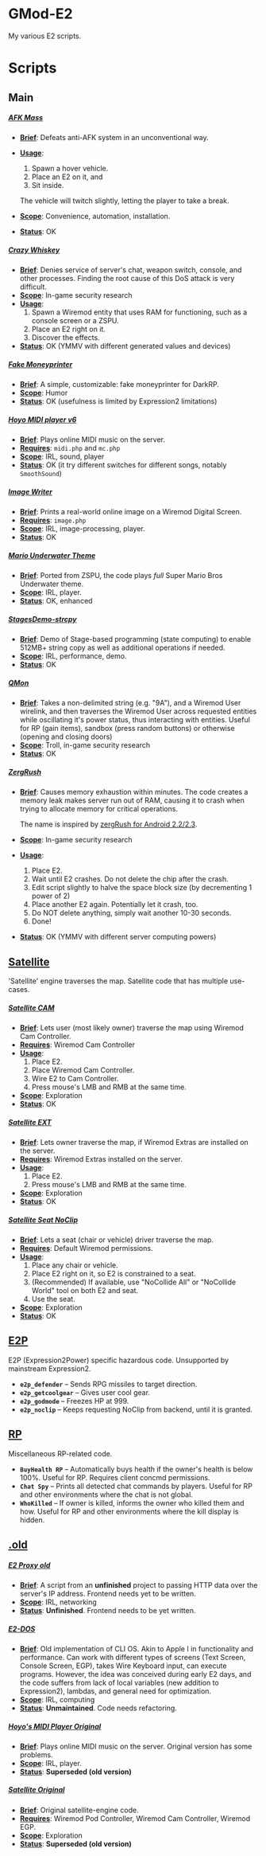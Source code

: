 # GMod-E2
My various E2 scripts.

# Scripts
## Main
##### [AFK Mass](/Expression2/AFK_Mass.txt)

* <ins>**Brief**</ins>: Defeats anti-AFK system in an unconventional way. 
* <ins>**Usage**</ins>:
	1. Spawn a hover vehicle.
	2. Place an E2 on it, and
	3. Sit inside. 

	The vehicle will twitch slightly, letting the player to take a break.
* <ins>**Scope**</ins>: Convenience, automation, installation.
* <ins>**Status**</ins>: OK 

##### [Crazy Whiskey](/Expression2/Crazy_Whiskey.txt)
* <ins>**Brief**</ins>: Denies service of server's chat, weapon switch, console, and other processes.  Finding the root cause of this DoS attack is very difficult.
* <ins>**Scope**</ins>: In-game security research
* <ins>**Usage**</ins>:
	1. Spawn a Wiremod entity that uses RAM for functioning, such as a console screen or a ZSPU.
	2. Place an E2 right on it.
	3. Discover the effects.
* <ins>**Status**</ins>: OK (YMMV with different generated values and devices)

##### [Fake Moneyprinter](/Expression2/Fake_Moneyprinter.txt)
* <ins>**Brief**</ins>: A simple, customizable: fake moneyprinter for DarkRP.
* <ins>**Scope**</ins>: Humor
* <ins>**Status**</ins>: OK (usefulness is limited by Expression2 limitations)

##### [Hoyo MIDI player v6](/Expression2/Hoyo_Midi_Player_V6.txt)
* <ins>**Brief**</ins>: Plays online MIDI music on the server. 
* <ins>**Requires**</ins>: `midi.php` and `mc.php`
* <ins>**Scope**</ins>: IRL, sound, player
* <ins>**Status**</ins>: OK (it try different switches for different songs, notably `SmoothSound`)

##### [Image Writer](/Expression2/Image_Writer.txt)
* <ins>**Brief**</ins>: Prints a real-world online image on a Wiremod Digital Screen. 
* <ins>**Requires**</ins>: `image.php`
* <ins>**Scope**</ins>: IRL, image-processing, player.
* <ins>**Status**</ins>: OK 

##### [Mario Underwater Theme](/Expression2/Mario_Underwater_Theme.txt)
* <ins>**Brief**</ins>: Ported from ZSPU, the code plays *full* Super Mario Bros Underwater theme.
* <ins>**Scope**</ins>: IRL, player.
* <ins>**Status**</ins>: OK, enhanced

##### [StagesDemo-strcpy](/Expression2/StagesDemo-strcpy.txt)
* <ins>**Brief**</ins>: Demo of Stage-based programming (state computing) to enable 512MB+ string copy as well as additional operations if needed. 
* <ins>**Scope**</ins>: IRL, performance, demo.
* <ins>**Status**</ins>: OK

##### [QMon](/Expression2/QMon.txt)
* <ins>**Brief**</ins>: Takes a non-delimited string (e.g. "9A"), and a Wiremod User wirelink, and then traverses the Wiremod User across requested entities while oscillating it's power status, thus interacting with entities. Useful for RP (gain items), sandbox (press random buttons) or otherwise (opening and closing doors)
* <ins>**Scope**</ins>: Troll, in-game security research
* <ins>**Status**</ins>: OK

##### [ZergRush](/Expression2/ZergRush.txt)
* <ins>**Brief**</ins>: Causes memory exhaustion within minutes. The code creates a memory leak makes server run out of RAM, causing it to crash when trying to allocate memory for critical operations. 

	The name is inspired by [zergRush for Android 2.2/2.3](https://github.com/revolutionary/zergRush/blob/master/zergRush.c).
* <ins>**Scope**</ins>: In-game security research
* <ins>**Usage**</ins>:
	1. Place E2.
	2. Wait until E2 crashes. Do not delete the chip after the crash.
	3. Edit script slightly to halve the space block size (by decrementing 1 power of 2)
	4. Place another E2 again. Potentially let it crash, too.
	5. Do NOT delete anything, simply wait another 10-30 seconds.
	6. Done!
* <ins>**Status**</ins>: OK (YMMV with different server computing powers)

## [Satellite](/Expression2/Satellite)
'Satellite' engine traverses the map. Satellite code that has multiple use-cases.
##### [Satellite CAM](/Expression2/Satellite/Satellite%20CAM.txt)
* <ins>**Brief**</ins>: Lets user (most likely owner) traverse the map using Wiremod Cam Controller.
* <ins>**Requires**</ins>: Wiremod Cam Controller
* <ins>**Usage**</ins>:
	1. Place E2.
	2. Place Wiremod Cam Controller.
	3. Wire E2 to Cam Controller.
	4. Press mouse's LMB and RMB at the same time.
* <ins>**Scope**</ins>: Exploration
* <ins>**Status**</ins>: OK

##### [Satellite EXT](/Expression2/Satellite/Satellite%20EXT.txt)
* <ins>**Brief**</ins>: Lets owner traverse the map, if Wiremod Extras are installed on the server.
* <ins>**Requires**</ins>: Wiremod Extras installed on the server.
* <ins>**Usage**</ins>:
	1. Place E2.
	2. Press mouse's LMB and RMB at the same time.
* <ins>**Scope**</ins>: Exploration
* <ins>**Status**</ins>: OK

##### [Satellite Seat NoClip](/Expression2/Satellite/Satellite%20Seat%20NoClip.txt)
* <ins>**Brief**</ins>: Lets a seat (chair or vehicle) driver traverse the map.
* <ins>**Requires**</ins>: Default Wiremod permissions.
* <ins>**Usage**</ins>:
	1. Place any chair or vehicle.
	2. Place E2 right on it, so E2 is constrained to a seat.
	3. (Recommended) If available, use "NoCollide All" or "NoCollide World" tool on both E2 and seat.
	4. Use the seat.
* <ins>**Scope**</ins>: Exploration
* <ins>**Status**</ins>: OK

## [E2P](/Expression2/E2P) 
E2P (Expression2Power) specific hazardous code. Unsupported by mainstream Expression2.
* **`e2p_defender`** – Sends RPG missiles to target direction.
* **`e2p_getcoolgear`** – Gives user cool gear.
* **`e2p_godmode`** – Freezes HP at 999.
* **`e2p_noclip`** – Keeps requesting NoClip from backend, until it is granted.

## [RP](/Expression2/RP)
Miscellaneous RP-related code.
* **`BuyHealth RP`** – Automatically buys health if the owner's health is below 100%. Useful for RP. Requires client concmd permissions.
* **`Chat Spy`** – Prints all detected chat commands by players. Useful for RP and other environments where the chat is not global.
* **`WhoKilled`** – If owner is killed, informs the owner who killed them and how. Useful for RP and other environments where the kill display is hidden.

## [.old](/Expression2/.old)
##### [E2 Proxy old](/Expression2/.old/E2_Proxy_old.txt)
* <ins>**Brief**</ins>: A script from an **unfinished** project to passing HTTP data over the server's IP address. Frontend needs yet to be written.
* <ins>**Scope**</ins>: IRL, networking
* <ins>**Status**</ins>: **Unfinished**. Frontend needs to be yet written.

##### [E2-DOS](/Expression2/.old/E2-DOS.txt)
* <ins>**Brief**</ins>: Old implementation of CLI OS. Akin to Apple I in functionality and performance. Can work with different types of screens (Text Screen, Console Screen, EGP), takes Wire Keyboard input, can execute programs. However, the idea was conceived during early E2 days, and the code suffers from lack of local variables (new addition to Expression2), lambdas, and general need for optimization.
* <ins>**Scope**</ins>: IRL, computing
* <ins>**Status**</ins>: **Unmaintained**. Code needs refactoring.

##### [Hoyo's MIDI Player Original](/Expression2/.old/Hoyo's_Midi_Player_original.txt)
* <ins>**Brief**</ins>: Plays online MIDI music on the server. Original version has some problems.
* <ins>**Scope**</ins>: IRL, player.
* <ins>**Status**</ins>: **Superseded (old version)**

##### [Satellite Original](/Expression2/.old/Satellite%20Original.txt)
* <ins>**Brief**</ins>: Original satellite-engine code.
* <ins>**Requires**</ins>: Wiremod Pod Controller, Wiremod Cam Controller, Wiremod EGP.
* <ins>**Scope**</ins>: Exploration
* <ins>**Status**</ins>: **Superseded (old version)**
